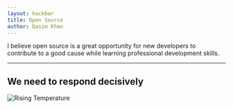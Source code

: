 ```yaml
---
layout: hackbar
title: Open Source
author: Qasim Khan
---
```


I believe open source is a great opportunity for new developers to contribute to a good cause while learning professional development skills.

---

## We need to respond decisively

![Rising Temperature]({{site.baseurl}}/assets/images/<Qasim_Khan>.jpg)
